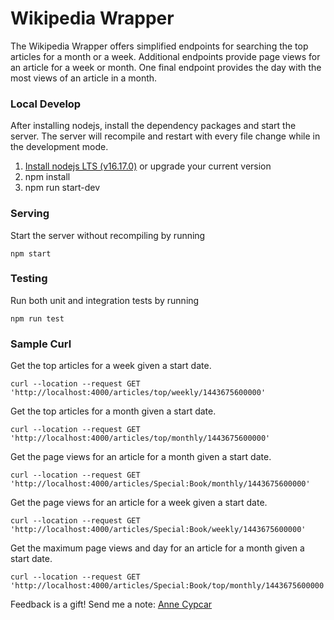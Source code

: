 # Wikipedia Wrapper

The Wikipedia Wrapper offers simplified endpoints for searching the top articles for a month or a week. Additional endpoints provide page views for an article for a week or month. One final endpoint provides the day with the most views of an article in a month.

### Local Develop
After installing nodejs, install the dependency packages and start the server. The server will recompile and restart with every file change while in the development mode.

1. [Install nodejs LTS (v16.17.0)](https://nodejs.org/en/download/) or upgrade your current version
2. npm install
3. npm run start-dev

### Serving
Start the server without recompiling by running 
```
npm start
```

### Testing
Run both unit and integration tests by running
```
npm run test
```

### Sample Curl
Get the top articles for a week given a start date.
```
curl --location --request GET 'http://localhost:4000/articles/top/weekly/1443675600000'
```
Get the top articles for a month given a start date.
```
curl --location --request GET 'http://localhost:4000/articles/top/monthly/1443675600000'
```
Get the page views for an article for a month given a start date.
```
curl --location --request GET 'http://localhost:4000/articles/Special:Book/monthly/1443675600000'
```
Get the page views for an article for a week given a start date.
```
curl --location --request GET 'http://localhost:4000/articles/Special:Book/weekly/1443675600000'
```
Get the maximum page views and day for an article for a month given a start date.
```
curl --location --request GET 'http://localhost:4000/articles/Special:Book/top/monthly/1443675600000'
```

Feedback is a gift! Send me a note: [Anne Cypcar](mailto:annecypcar@gmail.com)



